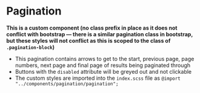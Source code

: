 # Pagination

**This is a custom component (no class prefix in place as it does not conflict with bootstrap — there is a similar pagination class in bootstrap, but these styles will not conflict as this is scoped to the class of `.pagination-block`)**

- This pagination contains arrows to get to the start, previous page, page numbers, next page and final page of results being paginated through
- Buttons with the `disabled` attribute will be greyed out and not clickable
- The custom styles are imported into the `index.scss` file as `@import "../components/pagination/pagination";`
